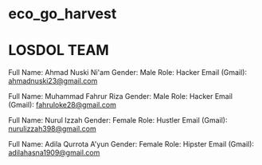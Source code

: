 # eco_go_harvest

# LOSDOL TEAM
Full Name: Ahmad Nuski Ni'am
Gender: Male
Role: Hacker
Email (Gmail): ahmadnuski23@gmail.com

Full Name: Muhammad Fahrur Riza
Gender: Male
Role: Hacker
Email (Gmail): fahruloke28@gmail.com

Full Name: Nurul Izzah 
Gender: Female 
Role: Hustler 
Email (Gmail): nurulizzah398@gmail.com

Full Name: Adila Qurrota A'yun 
Gender: Female
Role: Hipster 
Email (Gmail): adilahasna1909@gmail.com
